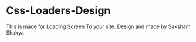 # Css-Loaders-Design
 This is made for Loading Screen To your site. Design and made by Saksham Shakya
